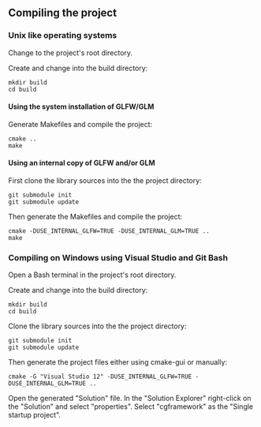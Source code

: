 ## Compiling the project

### Unix like operating systems

Change to the project's root directory.

Create and change into the build directory:

	mkdir build
	cd build

#### Using the system installation of GLFW/GLM

Generate Makefiles and compile the project:

	cmake ..
	make

#### Using an internal copy of GLFW and/or GLM

First clone the library sources into the the project directory:

	git submodule init
	git submodule update

Then generate the Makefiles and compile the project:

	cmake -DUSE_INTERNAL_GLFW=TRUE -DUSE_INTERNAL_GLM=TRUE ..
	make


### Compiling on Windows using Visual Studio and Git Bash

Open a Bash terminal in the project's root directory.

Create and change into the build directory:

	mkdir build
	cd build

Clone the library sources into the the project directory:

	git submodule init
	git submodule update

Then generate the project files either using cmake-gui or manually:

	cmake -G "Visual Studio 12" -DUSE_INTERNAL_GLFW=TRUE -DUSE_INTERNAL_GLM=TRUE ..

Open the generated "Solution" file.
In the "Solution Explorer" right-click on the "Solution" and select "properties".
Select "cgframework" as the "Single startup project".
